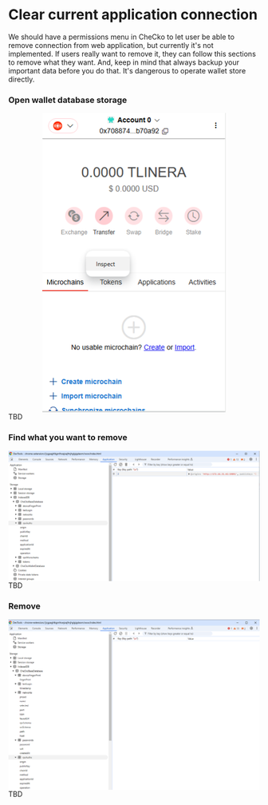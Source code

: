 # Clear current application connection

We should have a permissions menu in CheCko to let user be able to remove connection from web application, but currently it's not implemented. If users really want to remove it, they can follow this sections to remove what they want. And, keep in mind that always backup your important data before you do that. It's dangerous to operate wallet store directly.

### Open wallet database storage
<center>

<kbd>
  <img src="../../assets/2-10-1.png" style="max-height:100%; height: 600px; width: auto; display: block;" />
</kbd>

</center>
TBD

### Find what you want to remove
<center>

<kbd>
  <img src="../../assets/2-10-2.png" style="max-width: 100%; width: 768px; height: auto; display: block;" />
</kbd>

</center>
TBD

### Remove
<center>

<kbd>
  <img src="../../assets/2-10-3.png" style="max-width: 100%; width: 768px; height: auto; display: block;" />
</kbd>

</center>
TBD
